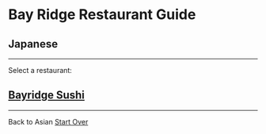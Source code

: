 # Bay Ridge Restaurant Guide
## Japanese
---
Select a restaurant:
## [Bayridge Sushi](http://www.brsushi.com/)
---
Back to Asian
[Start Over](../home.md)